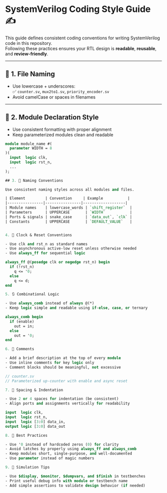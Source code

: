 # SystemVerilog Coding Style Guide ✍️

This guide defines consistent coding conventions for writing SystemVerilog code in this repository.  
Following these practices ensures your RTL design is **readable**, **reusable**, and **review-friendly**.

---

## 📁 1. File Naming

- Use lowercase + underscores:  
  ✅ `counter.sv`, `mux2to1.sv`, `priority_encoder.sv`  
- Avoid camelCase or spaces in filenames

---

## 🧱 2. Module Declaration Style

- Use consistent formatting with proper alignment
- Keep parameterized modules clean and readable

```systemverilog
module module_name #(
  parameter WIDTH = 8
)(
  input  logic clk,
  input  logic rst_n,
  ...
);

## 3. 🧠 Naming Conventions

Use consistent naming styles across all modules and files.

| Element         | Convention     | Example           |
|----------------|----------------|-------------------|
| Module names    | lowercase_words | `shift_register`  |
| Parameters      | UPPERCASE       | `WIDTH`           |
| Ports & signals | snake_case      | `data_out`, `clk` |
| Constants       | UPPERCASE       | `DEFAULT_VALUE`   |


4. 🔁 Clock & Reset Conventions

- Use clk and rst_n as standard names
- Use asynchronous active-low reset unless otherwise needed
- Use always_ff for sequential logic

always_ff @(posedge clk or negedge rst_n) begin
  if (!rst_n)
    q <= '0;
  else
    q <= d;
end

5. 🔃 Combinational Logic

- Use always_comb instead of always @(*)
- Keep logic simple and readable using if-else, case, or ternary

always_comb begin
  if (enable)
    out = in;
  else
    out = '0;
end

6. 💬 Comments

- Add a brief description at the top of every module
- Use inline comments for key logic only
- Comment blocks should be meaningful, not excessive

// counter.sv
// Parameterized up-counter with enable and async reset

7. 📐 Spacing & Indentation

- Use 2 or 4 spaces for indentation (be consistent)
- Align ports and assignments vertically for readability

input  logic clk,
input  logic rst_n,
input  logic [3:0] data_in,
output logic [3:0] data_out

8. 📌 Best Practices

- Use '0 instead of hardcoded zeros (0) for clarity
- Avoid latches by properly using always_ff and always_comb
- Keep modules short, single-purpose, and well-documented
- Use parameter instead of magic numbers

9. 🧪 Simulation Tips

- Use $display, $monitor, $dumpvars, and $finish in testbenches
- Print useful debug info with module or testbench name
- Add simple assertions to validate design behavior (if needed)